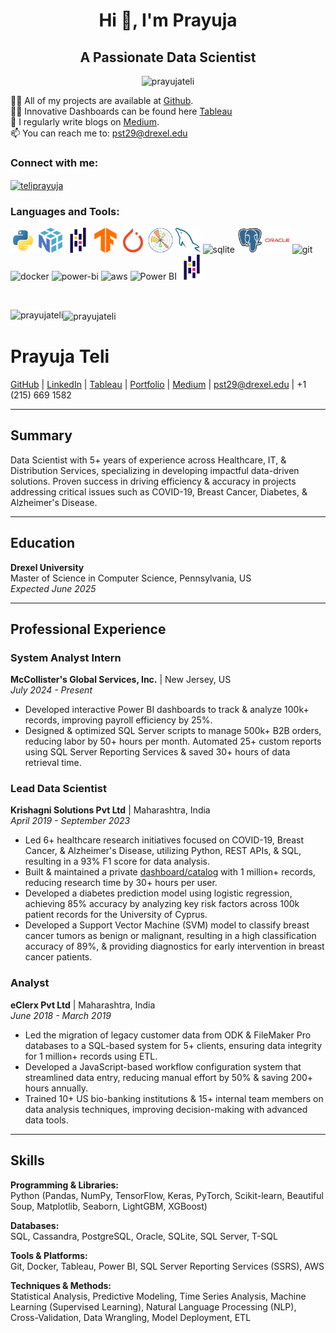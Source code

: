 <h1 align="center">Hi 👋, I'm Prayuja</h1>
<h2 align="center"> A Passionate Data Scientist</h2>
<p align="center"> <img src="https://komarev.com/ghpvc/?username=prayujateli&label=Profile%20views&color=0e75b6&style=flat" alt="prayujateli" /> </p>

👨‍💻 All of my projects are available at [Github](https://github.com/PrayujaTeli?tab=repositories).<br>
👨‍💻 Innovative Dashboards can be found here [Tableau](https://public.tableau.com/app/profile/prayuja.teli/vizzes)<br>
📝 I regularly write blogs on [Medium](https://medium.com/@teliprayuja). <br>
📫 You can reach me to: [pst29@drexel.edu](pst29@drexel.edu)<br>

<h3 align="left">Connect with me:</h3>
<p align="left">

   <a href="https://linkedin.com/in/teliprayuja" target="_blank"><img align="center" src="https://raw.githubusercontent.com/rahuldkjain/github-profile-readme-generator/master/src/images/icons/Social/linked-in-alt.svg" alt="teliprayuja" height="30" width="40" /></a>
</p>
<h3 align="left">Languages and Tools:</h3>
<p align="left"> 
   <!-- Programming & Libraries -->
<img src="https://raw.githubusercontent.com/devicons/devicon/master/icons/python/python-original.svg" alt="python" width="40" height="40"/>
<img src="https://raw.githubusercontent.com/devicons/devicon/master/icons/numpy/numpy-original.svg" alt="numpy" width="40" height="40"/>
<img src="https://raw.githubusercontent.com/devicons/devicon/master/icons/pandas/pandas-original.svg" alt="pandas" width="40" height="40"/>
<img src="https://raw.githubusercontent.com/devicons/devicon/master/icons/tensorflow/tensorflow-original.svg" alt="tensorflow" width="40" height="40"/>
<img src="https://raw.githubusercontent.com/devicons/devicon/master/icons/pytorch/pytorch-original.svg" alt="pytorch" width="40" height="40"/>

<img src="https://raw.githubusercontent.com/devicons/devicon/master/icons/matplotlib/matplotlib-original.svg" alt="matplotlib" width="40" height="40"/>

<!-- Databases -->
<img src="https://raw.githubusercontent.com/devicons/devicon/master/icons/mysql/mysql-original.svg" alt="mysql" width="40" height="40"/>
<img src="https://www.vectorlogo.zone/logos/sqlite/sqlite-icon.svg" alt="sqlite" width="40" height="40"/>
<img src="https://raw.githubusercontent.com/devicons/devicon/master/icons/postgresql/postgresql-original.svg" alt="postgresql" width="40" height="40"/>
<img src="https://raw.githubusercontent.com/devicons/devicon/master/icons/oracle/oracle-original.svg" alt="oracle" width="40" height="40"/>

<!-- Tools & Platforms -->
<img src="https://www.vectorlogo.zone/logos/git-scm/git-scm-icon.svg" alt="git" width="40" height="40"/>
<img src="https://www.vectorlogo.zone/logos/docker/docker-icon.svg" alt="docker" width="40" height="40"/>
<img src="https://www.vectorlogo.zone/logos/microsoft_powerbi/microsoft_powerbi-icon.svg" alt="power-bi" width="40" height="40"/>
<img src="https://www.vectorlogo.zone/logos/amazon_aws/amazon_aws-icon.svg" alt="aws" width="40" height="40"/>

<!-- Techniques & Methods (No logos available) -->

<img src="https://img.icons8.com/color/452/power-bi.png" alt="Power BI" width="40" height="40"/>
<img src="https://raw.githubusercontent.com/devicons/devicon/master/icons/pandas/pandas-original.svg" alt="Pandas" width="40" height="40"/>
</p>
<br>
<p><img align="left" src="https://github-readme-stats.vercel.app/api/top-langs?username=prayujateli&show_icons=true&locale=en&layout=compact" alt="prayujateli" /></p>
<p><img align="center" src="https://github-readme-streak-stats.herokuapp.com/?user=prayujateli&" alt="prayujateli" /></p>

# Prayuja Teli

[GitHub](https://github.com/PrayujaTeli) | [LinkedIn](https://www.linkedin.com/in/teliprayuja) | [Tableau](https://public.tableau.com/app/profile/prayuja.teli/vizzes) | [Portfolio](https://prayujateli.github.io/Portfolio/) | [Medium](https://medium.com/@teliprayuja) | [pst29@drexel.edu](mailto:pst29@drexel.edu) | +1 (215) 669 1582

---

## Summary

Data Scientist with 5+ years of experience across Healthcare, IT, & Distribution Services, specializing in developing impactful data-driven solutions. Proven success in driving efficiency & accuracy in projects addressing critical issues such as COVID-19, Breast Cancer, Diabetes, & Alzheimer's Disease.

---

## Education

**Drexel University**  
Master of Science in Computer Science, Pennsylvania, US  
_Expected June 2025_

---

## Professional Experience

### System Analyst Intern  
**McCollister's Global Services, Inc.** | New Jersey, US  
_July 2024 - Present_

- Developed interactive Power BI dashboards to track & analyze 100k+ records, improving payroll efficiency by 25%.
- Designed & optimized SQL Server scripts to manage 500k+ B2B orders, reducing labor by 50+ hours per month. Automated 25+ custom reports using SQL Server Reporting Services & saved 30+ hours of data retrieval time.

### Lead Data Scientist  
**Krishagni Solutions Pvt Ltd** | Maharashtra, India  
_April 2019 - September 2023_

- Led 6+ healthcare research initiatives focused on COVID-19, Breast Cancer, & Alzheimer's Disease, utilizing Python, REST APIs, & SQL, resulting in a 93% F1 score for data analysis.
- Built & maintained a private [dashboard/catalog](https://demo.openspecimen.org/#/specimen-catalogs/1/dashboard) with 1 million+ records, reducing research time by 30+ hours per user.
- Developed a diabetes prediction model using logistic regression, achieving 85% accuracy by analyzing key risk factors across 100k patient records for the University of Cyprus.
- Developed a Support Vector Machine (SVM) model to classify breast cancer tumors as benign or malignant, resulting in a high classification accuracy of 89%, & providing diagnostics for early intervention in breast cancer patients.

### Analyst  
**eClerx Pvt Ltd** | Maharashtra, India  
_June 2018 - March 2019_

- Led the migration of legacy customer data from ODK & FileMaker Pro databases to a SQL-based system for 5+ clients, ensuring data integrity for 1 million+ records using ETL.
- Developed a JavaScript-based workflow configuration system that streamlined data entry, reducing manual effort by 50% & saving 200+ hours annually.
- Trained 10+ US bio-banking institutions & 15+ internal team members on data analysis techniques, improving decision-making with advanced data tools.

---

## Skills

**Programming & Libraries:**  
Python (Pandas, NumPy, TensorFlow, Keras, PyTorch, Scikit-learn, Beautiful Soup, Matplotlib, Seaborn, LightGBM, XGBoost)

**Databases:**  
SQL, Cassandra, PostgreSQL, Oracle, SQLite, SQL Server, T-SQL

**Tools & Platforms:**  
Git, Docker, Tableau, Power BI, SQL Server Reporting Services (SSRS), AWS

**Techniques & Methods:**  
Statistical Analysis, Predictive Modeling, Time Series Analysis, Machine Learning (Supervised Learning), Natural Language Processing (NLP), Cross-Validation, Data Wrangling, Model Deployment, ETL

